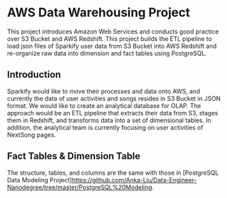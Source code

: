 # AWS Data Warehousing Project

This project introduces Amazon Web Services and conducts good practice over S3 Bucket and AWS Redshift. 
This project builds the ETL pipeline to load json files of Sparkify user data from S3 Bucket into AWS Redshift and re-organize raw data into dimension and fact tables using PostgreSQL. 

## Introduction

Sparkify would like to move their processes and data onto AWS, and currently the data of user activities and songs resides in S3 Bucket in JSON format. We would like to create an analytical database for OLAP. The approach would be an ETL pipeline that extracts their data from S3, stages them in Redshift, and transforms data into a set of dimensional tables. In addition, the analytical team is currently focusing on user activities of NextSong pages.

## Fact Tables & Dimension Table

The structure, tables, and columns are the same with those in [PostgreSQL Data Modeling Project]https://github.com/Anka-Liu/Data-Engineer-Nanodegree/tree/master/PostgreSQL%20Modeling.

